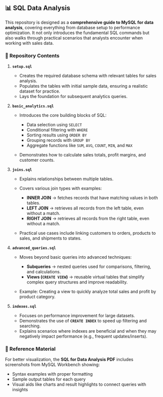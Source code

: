 ## 📊 SQL Data Analysis

This repository is designed as a **comprehensive guide to MySQL for data analysis**, covering everything from database setup to performance optimization. It not only introduces the fundamental SQL commands but also walks through practical scenarios that analysts encounter when working with sales data.

### 📂 Repository Contents

1. **`setup.sql`**

   * Creates the required database schema with relevant tables for sales analysis.
   * Populates the tables with initial sample data, ensuring a realistic dataset for practice.
   * Lays the foundation for subsequent analytics queries.

2. **`basic_analytics.sql`**

   * Introduces the core building blocks of SQL:

     * Data selection using `SELECT`
     * Conditional filtering with `WHERE`
     * Sorting results using `ORDER BY`
     * Grouping records with `GROUP BY`
     * Aggregate functions like `SUM`, `AVG`, `COUNT`, `MIN`, and `MAX`
   * Demonstrates how to calculate sales totals, profit margins, and customer counts.

3. **`joins.sql`**

   * Explains relationships between multiple tables.
   * Covers various join types with examples:

     * **INNER JOIN** → fetches records that have matching values in both tables.
     * **LEFT JOIN** → retrieves all records from the left table, even without a match.
     * **RIGHT JOIN** → retrieves all records from the right table, even without a match.
   * Practical use cases include linking customers to orders, products to sales, and shipments to states.

4. **`advanced_queries.sql`**

   * Moves beyond basic queries into advanced techniques:

     * **Subqueries** → nested queries used for comparisons, filtering, and calculations.
     * **Views (`CREATE VIEW`)** → reusable virtual tables that simplify complex query structures and improve readability.
   * Example: Creating a view to quickly analyze total sales and profit by product category.

5. **`indexes.sql`**

   * Focuses on performance improvement for large datasets.
   * Demonstrates the use of **`CREATE INDEX`** to speed up filtering and searching.
   * Explains scenarios where indexes are beneficial and when they may negatively impact performance (e.g., frequent updates/inserts).

### 📖 Reference Material

For better visualization, the **SQL for Data Analysis PDF** includes screenshots from MySQL Workbench showing:

* Syntax examples with proper formatting
* Sample output tables for each query
* Visual aids like charts and result highlights to connect queries with insights
